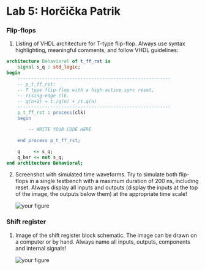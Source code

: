 # Lab 5: Horčička Patrik

### Flip-flops

1. Listing of VHDL architecture for T-type flip-flop. Always use syntax highlighting, meaningful comments, and follow VHDL guidelines:

```vhdl
architecture Behavioral of t_ff_rst is
    signal s_q : std_logic;
begin
    --------------------------------------------------------
    -- p_t_ff_rst:
    -- T type flip-flop with a high-active sync reset,
    -- rising-edge clk.
    -- q(n+1) = t./q(n) + /t.q(n)
    --------------------------------------------------------
    p_t_ff_rst : process(clk)
    begin

        -- WRITE YOUR CODE HERE

    end process p_t_ff_rst;

    q     <= s_q;
    q_bar <= not s_q;
end architecture Behavioral;
```

2. Screenshot with simulated time waveforms. Try to simulate both flip-flops in a single testbench with a maximum duration of 200 ns, including reset. Always display all inputs and outputs (display the inputs at the top of the image, the outputs below them) at the appropriate time scale!

   ![your figure]()

### Shift register

1. Image of the shift register block schematic. The image can be drawn on a computer or by hand. Always name all inputs, outputs, components and internal signals!

   ![your figure]()
